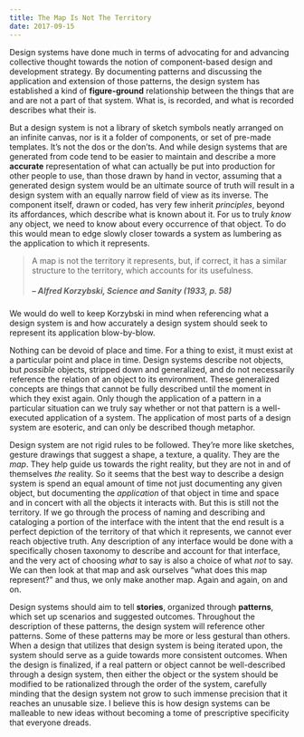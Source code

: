 ```yaml
---
title: The Map Is Not The Territory
date: 2017-09-15
---
```


Design systems have done much in terms of advocating for and advancing collective thought towards the notion of component-based design and development strategy. By documenting patterns and discussing the application and extension of those patterns, the design system has established a kind of **figure-ground** relationship between the things that are and are not a part of that system. What is, is recorded, and what is recorded describes what their is.

But a design system is not a library of sketch symbols neatly arranged on an infinite canvas, nor is it a folder of components, or set of pre-made templates. It’s not the dos or the don’ts. And while design systems that are generated from code tend to be easier to maintain and describe a more **accurate** representation of what can actually be put into production for other people to use, than those drawn by hand in vector, assuming that a generated design system would be an ultimate source of truth will result in a design system with an equally narrow field of view as its inverse. The component itself, drawn or coded, has very few inherit *principles*, beyond its affordances, which describe what is known about it. For us to truly *know* any object, we need to know about every occurrence of that object. To do this would mean to edge slowly closer towards a system as lumbering as the application to which it represents.

> A map is not the territory it represents, but, if correct, it has a similar structure to the territory, which accounts for its usefulness.
> ##### – Alfred Korzybski, Science and Sanity (1933, p. 58)

We would do well to keep Korzybski in mind when referencing what a design system is and how accurately a design system should seek to represent its application blow-by-blow.

Nothing can be devoid of place and time. For a thing to exist, it must exist at a particular point and place in time. Design systems describe not objects, but _possible_ objects, stripped down and generalized, and do not necessarily reference the relation of an object to its environment. These generalized concepts are things that cannot be fully described until the moment in which they exist again. Only though the application of a pattern in a particular situation can we truly say whether or not that pattern is a well-executed application of a system. The application of most parts of a design system are esoteric, and can only be described though metaphor.

Design system are not rigid rules to be followed. They’re more like sketches, gesture drawings that suggest a shape, a texture, a quality. They are the _map_. They help guide us towards the right reality, but they are not in and of themselves _the_ reality. So it seems that the best way to describe a design system is spend an equal amount of time not just documenting any given object, but documenting the _application_ of that object in time and space and in concert with all the objects it interacts with. But this is still not the territory. If we go through the process of naming and describing and cataloging a portion of the interface with the intent that the end result is a perfect depiction of the territory of that which it represents, we cannot ever reach objective truth. Any description of any interface would be done with a specifically chosen taxonomy to describe and account for that interface, and the very act of choosing _what_ to say is also a choice of what _not_ to say. We can then look at that map and ask ourselves “what does this map represent?” and thus, we only make another map. Again and again, on and on.

Design systems should aim to tell **stories**, organized through **patterns**, which set up scenarios and suggested outcomes. Throughout the description of these patterns, the design system will reference other patterns. Some of these patterns may be more or less gestural than others. When a design that utilizes that design system is being iterated upon, the system should serve as a guide towards more consistent outcomes. When the design is finalized, if a real pattern or object cannot be well-described through a design system, then either the object or the system should be modified to be rationalized through the order of the system, carefully minding that the design system not grow to such immense precision that it reaches an unusable size. I believe this is how design systems can be malleable to new ideas without becoming a tome of prescriptive specificity that everyone dreads.  
